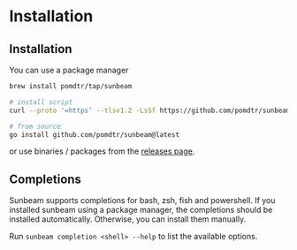# Installation

## Installation

You can use a package manager

```bash
brew install pomdtr/tap/sunbeam

# install script
curl --proto '=https' --tlsv1.2 -LsSf https://github.com/pomdtr/sunbeam/releases/latest/download/install.sh | sh

# from source
go install github.com/pomdtr/sunbeam@latest
```

or use binaries / packages from the [releases page](https://github.com/pomdtr/sunbeam/releases/latest).

## Completions

Sunbeam supports completions for bash, zsh, fish and powershell. If you installed sunbeam using a package manager, the completions should be installed automatically. Otherwise, you can install them manually.

Run `sunbeam completion <shell> --help` to list the available options.
